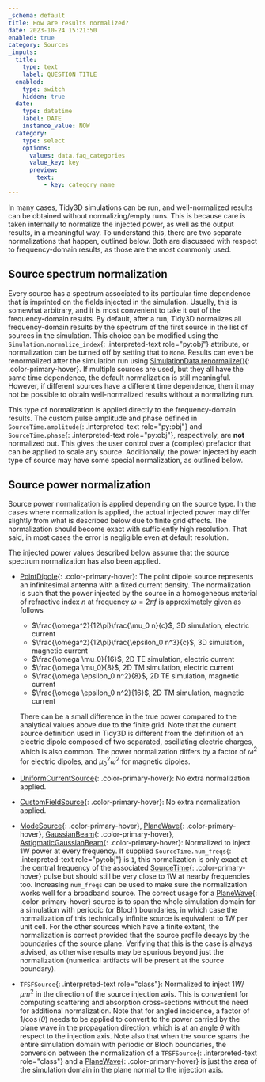 ```yaml
---
_schema: default
title: How are results normalized?
date: 2023-10-24 15:21:50
enabled: true
category: Sources
_inputs:
  title:
    type: text
    label: QUESTION TITLE
  enabled:
    type: switch
    hidden: true
  date:
    type: datetime
    label: DATE
    instance_value: NOW
  category:
    type: select
    options:
      values: data.faq_categories
      value_key: key
      preview:
        text:
          - key: category_name
---
```

In many cases, Tidy3D simulations can be run, and well-normalized results can be obtained without normalizing/empty runs. This is because care is taken internally to normalize the injected power, as well as the output
results, in a meaningful way. To understand this, there are two separate normalizations that happen, outlined below. Both are discussed with respect to frequency-domain results, as those are the most commonly used.

## Source spectrum normalization

Every source has a spectrum associated to its particular time dependence that is imprinted on the fields injected in the simulation. Usually, this is somewhat arbitrary, and it is most convenient to take it out of the frequency-domain results. By default, after a run, Tidy3D normalizes all frequency-domain results by the spectrum of the first
source in the list of sources in the simulation. This choice can be modified using the `Simulation.normalize_index`{: .interpreted-text role="py:obj"} attribute, or normalization can be turned off by setting that to `None`. Results can even be renormalized after the simulation run using [SimulationData.renormalize()](https://docs.flexcompute.com/projects/tidy3d/en/latest/api/_autosummary/tidy3d.SimulationData.html#tidy3d.SimulationData.renormalize){: .color-primary-hover}. If multiple sources are used, but they all have the same time dependence, the default normalization is still meaningful. However, if different sources have a different time dependence, then it may not be
possible to obtain well-normalized results without a normalizing run.

This type of normalization is applied directly to the frequency-domain results. The custom pulse amplitude and phase defined in `SourceTime.amplitude`{: .interpreted-text role="py:obj"} and `SourceTime.phase`{: .interpreted-text role="py:obj"}, respectively, are **not** normalized out. This gives the user control over a (complex) prefactor that can be applied to scale any source. Additionally, the power injected by each type of source may have some special normalization, as outlined below.

## Source power normalization

Source power normalization is applied depending on the source type. In the cases where normalization is applied, the actual injected power may differ slightly from what is described below due to finite grid effects. The normalization should become exact with sufficiently high resolution. That said, in most cases the error is negligible even at default resolution.

The injected power values described below assume that the source spectrum normalization has also been applied.

-   [PointDipole](https://docs.flexcompute.com/projects/tidy3d/en/latest/api/_autosummary/tidy3d.PointDipole.html#tidy3d.PointDipole){: .color-primary-hover}: The point dipole source represents an infinitesimal antenna with a fixed current density. The normalization is such that the power injected by the source in a homogeneous material of refractive index $n$ at frequency $\omega = 2\pi f$ is approximately given as follows

    * $\frac{\omega^2}{12\pi}\frac{\mu_0 n}{c}$, 3D simulation, electric current
    * $\frac{\omega^2}{12\pi}\frac{\epsilon_0 n^3}{c}$, 3D simulation, magnetic current
    * $\frac{\omega \mu_0}{16}$, 2D TE simulation, electric current
    * $\frac{\omega \mu_0}{8}$, 2D TM simulation, electric current
    * $\frac{\omega \epsilon_0 n^2}{8}$, 2D TE simulation, magnetic current
    * $\frac{\omega \epsilon_0 n^2}{16}$, 2D TM simulation, magnetic current

    There can be a small difference in the true power compared to the analytical values above due to the finite grid. Note that the current source definition used in Tidy3D is different from the definition of an electric dipole composed of two separated, oscillating electric charges, which is also common. The power normalization differs by a factor of $\omega^2$ for electric dipoles, and $\mu_0^2 \omega^2$ for magnetic dipoles.

-   [UniformCurrentSource](https://docs.flexcompute.com/projects/tidy3d/en/latest/api/_autosummary/tidy3d.UniformCurrentSource.html#tidy3d.UniformCurrentSource){: .color-primary-hover}: No extra normalization applied.

-   [CustomFieldSource](https://docs.flexcompute.com/projects/tidy3d/en/latest/api/_autosummary/tidy3d.CustomFieldSource.html#tidy3d.CustomFieldSource){: .color-primary-hover}: No extra normalization applied.

-   [ModeSource](https://docs.flexcompute.com/projects/tidy3d/en/latest/api/_autosummary/tidy3d.ModeSource.html#tidy3d.ModeSource){: .color-primary-hover},
    [PlaneWave](https://docs.flexcompute.com/projects/tidy3d/en/latest/api/_autosummary/tidy3d.PlaneWave.html#tidy3d.PlaneWave){: .color-primary-hover},
    [GaussianBeam](https://docs.flexcompute.com/projects/tidy3d/en/latest/api/_autosummary/tidy3d.GaussianBeam.html#tidy3d.GaussianBeam){: .color-primary-hover},
    [AstigmaticGaussianBeam](https://docs.flexcompute.com/projects/tidy3d/en/latest/api/_autosummary/tidy3d.AstigmaticGaussianBeam.html#tidy3d.AstigmaticGaussianBeam){: .color-primary-hover}: Normalized to inject 1W power at every frequency. If supplied `SourceTime.num_freqs`{: .interpreted-text role="py:obj"} is `1`, this normalization is only exact at the central frequency of the associated [SourceTime](https://docs.flexcompute.com/projects/tidy3d/en/latest/api/_autosummary/tidy3d.components.source.SourceTime.html#tidy3d.components.source.SourceTime){: .color-primary-hover} pulse but should still be very close to 1W at nearby frequencies too. Increasing `num_freqs` can be used to make sure the normalization works well for a broadband source. The correct usage for a [PlaneWave](https://docs.flexcompute.com/projects/tidy3d/en/latest/api/_autosummary/tidy3d.PlaneWave.html#tidy3d.PlaneWave){: .color-primary-hover} source is to span the whole simulation domain for a simulation with periodic (or Bloch) boundaries, in which case the normalization of this technically infinite source is equivalent to 1W per unit cell. For the other sources which have a finite extent, the normalization is correct provided that the source profile decays by the boundaries of the source plane. Verifying that this is the case is always advised, as otherwise results may be spurious beyond just the normalization (numerical artifacts will be present at the source boundary).

-   `TFSFSource`{: .interpreted-text role="class"}: Normalized to inject $1W/μm^{2}$ in the direction of the source injection axis. This is convenient for computing scattering and absorption cross-sections without the need for additional normalization. Note that for angled incidence, a factor of $1/\cos(\theta)$ needs to be applied to convert to the power carried by the plane wave in the propagation direction, which is at an angle $\theta$ with respect to the injection axis. Note also that when the source spans the entire simulation domain with periodic or Bloch boundaries, the conversion between the normalization of a `TFSFSource`{: .interpreted-text role="class"} and a [PlaneWave](https://docs.flexcompute.com/projects/tidy3d/en/latest/api/_autosummary/tidy3d.PlaneWave.html#tidy3d.PlaneWave){: .color-primary-hover} is just the area of the simulation domain in the plane normal to the injection axis.
